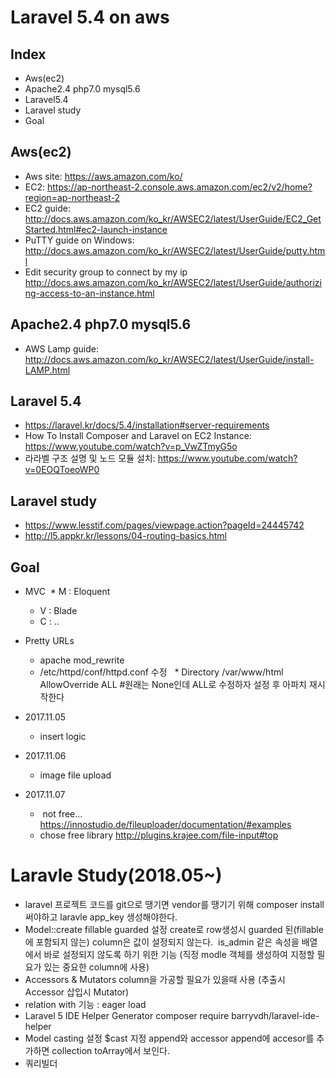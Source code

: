 # Laravel 5.4 on aws



## Index
* Aws(ec2) 
* Apache2.4 php7.0 mysql5.6 
* Laravel5.4
* Laravel study
* Goal

## Aws(ec2)
* Aws site: https://aws.amazon.com/ko/
* EC2: https://ap-northeast-2.console.aws.amazon.com/ec2/v2/home?region=ap-northeast-2
* EC2 guide: http://docs.aws.amazon.com/ko_kr/AWSEC2/latest/UserGuide/EC2_GetStarted.html#ec2-launch-instance
* PuTTY guide on Windows: http://docs.aws.amazon.com/ko_kr/AWSEC2/latest/UserGuide/putty.html
* Edit security group to connect by my ip http://docs.aws.amazon.com/ko_kr/AWSEC2/latest/UserGuide/authorizing-access-to-an-instance.html
## Apache2.4 php7.0 mysql5.6 
* AWS Lamp guide: http://docs.aws.amazon.com/ko_kr/AWSEC2/latest/UserGuide/install-LAMP.html

## Laravel 5.4
* https://laravel.kr/docs/5.4/installation#server-requirements
* How To Install Composer and Laravel on EC2 Instance: https://www.youtube.com/watch?v=p_VwZTmyG5o
* 라라벨 구조 설명 및 노드 모듈 설치: https://www.youtube.com/watch?v=0EOQToeoWP0

## Laravel study
* https://www.lesstif.com/pages/viewpage.action?pageId=24445742
* http://l5.appkr.kr/lessons/04-routing-basics.html

## Goal
* MVC
  * M : Eloquent 
  * V : Blade
  * C : ..
  
* Pretty URLs
  * apache mod_rewrite
  * /etc/httpd/conf/httpd.conf 수정
    * Directory /var/www/html AllowOverride ALL #원래는 None인데 ALL로 수정하자 설정 후 아파치 재시작한다

* 2017.11.05
	* insert logic 
* 2017.11.06	
	* image file upload
* 2017.11.07	
	*  not free... https://innostudio.de/fileuploader/documentation/#examples
  *  chose free library http://plugins.krajee.com/file-input#top
	
	
	
	
	
	
# Laravle Study(2018.05~)
- laravel 프로젝트 코드를 git으로 땡기면 vendor를 땡기기 위해 composer install 써야하고 laravle app_key 생성해야한다. 
- Model::create fillable guarded 설정 create로 row생성시 guarded 된(fillable에 포함되지 않는) column은 값이 설정되지 않는다. 
  is_admin 같은 속성을 배열에서 바로 설정되지 않도록 하기 위한 기능 (직정 modle 객체를 생성하여 지정할 필요가 있는 중요한 column에 사용)
- Accessors & Mutators column을 가공할 필요가 있을때 사용 (추출시 Accessor 삽입시 Mutator) 
- relation with 기능 : eager load
- Laravel 5 IDE Helper Generator composer require barryvdh/laravel-ide-helper
- Model casting 설정 $cast 지정 append와 accessor append에 accesor를 추가하면 collection toArray에서 보인다. 
- 쿼리빌더 
